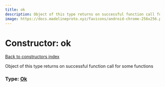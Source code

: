 ```yaml
---
title: ok
description: Object of this type returns on successful function call for some functions
image: https://docs.madelineproto.xyz/favicons/android-chrome-256x256.png
---
```

# Constructor: ok  
[Back to constructors index](index.md)



Object of this type returns on successful function call for some functions




### Type: [Ok](../types/Ok.md)


